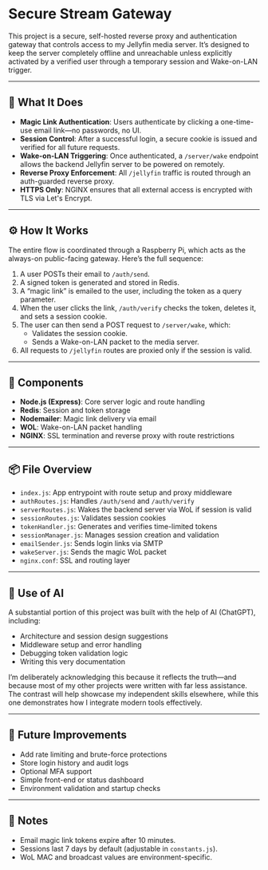 # Secure Stream Gateway

This project is a secure, self-hosted reverse proxy and authentication gateway that controls access to my Jellyfin media server. It’s designed to keep the server completely offline and unreachable unless explicitly activated by a verified user through a temporary session and Wake-on-LAN trigger.

---

## 🔐 What It Does

- **Magic Link Authentication**: Users authenticate by clicking a one-time-use email link—no passwords, no UI.
- **Session Control**: After a successful login, a secure cookie is issued and verified for all future requests.
- **Wake-on-LAN Triggering**: Once authenticated, a `/server/wake` endpoint allows the backend Jellyfin server to be powered on remotely.
- **Reverse Proxy Enforcement**: All `/jellyfin` traffic is routed through an auth-guarded reverse proxy.
- **HTTPS Only**: NGINX ensures that all external access is encrypted with TLS via Let's Encrypt.

---

## ⚙️ How It Works

The entire flow is coordinated through a Raspberry Pi, which acts as the always-on public-facing gateway. Here’s the full sequence:

1. A user POSTs their email to `/auth/send`.
2. A signed token is generated and stored in Redis.
3. A “magic link” is emailed to the user, including the token as a query parameter.
4. When the user clicks the link, `/auth/verify` checks the token, deletes it, and sets a session cookie.
5. The user can then send a POST request to `/server/wake`, which:
   - Validates the session cookie.
   - Sends a Wake-on-LAN packet to the media server.
6. All requests to `/jellyfin` routes are proxied only if the session is valid.

---

## 🧱 Components

- **Node.js (Express)**: Core server logic and route handling
- **Redis**: Session and token storage
- **Nodemailer**: Magic link delivery via email
- **WOL**: Wake-on-LAN packet handling
- **NGINX**: SSL termination and reverse proxy with route restrictions

---

## 📦 File Overview

- `index.js`: App entrypoint with route setup and proxy middleware
- `authRoutes.js`: Handles `/auth/send` and `/auth/verify`
- `serverRoutes.js`: Wakes the backend server via WoL if session is valid
- `sessionRoutes.js`: Validates session cookies
- `tokenHandler.js`: Generates and verifies time-limited tokens
- `sessionManager.js`: Manages session creation and validation
- `emailSender.js`: Sends login links via SMTP
- `wakeServer.js`: Sends the magic WoL packet
- `nginx.conf`: SSL and routing layer

---

## 🤖 Use of AI

A substantial portion of this project was built with the help of AI (ChatGPT), including:

- Architecture and session design suggestions
- Middleware setup and error handling
- Debugging token validation logic
- Writing this very documentation

I’m deliberately acknowledging this because it reflects the truth—and because most of my other projects were written with far less assistance. The contrast will help showcase my independent skills elsewhere, while this one demonstrates how I integrate modern tools effectively.

---

## 🧪 Future Improvements

- Add rate limiting and brute-force protections
- Store login history and audit logs
- Optional MFA support
- Simple front-end or status dashboard
- Environment validation and startup checks

---

## 🔐 Notes

- Email magic link tokens expire after 10 minutes.
- Sessions last 7 days by default (adjustable in `constants.js`).
- WoL MAC and broadcast values are environment-specific.


